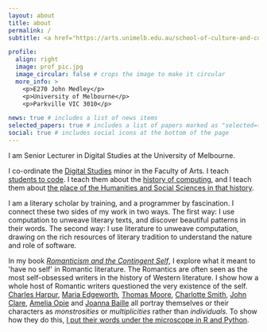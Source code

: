 ```yaml
---
layout: about
title: about
permalink: /
subtitle: <a href="https://arts.unimelb.edu.au/school-of-culture-and-communication/discipline-areas/english-and-theatre-studies">English and Theatre Studies</a>. <a href='https://www.unimelb.edu.au'>University of Melbourne</a>. <a href="https://auspost.com.au/community-hub/traditional-place-names/naarm-introducing-traditional-place-name-of-melbourne">Naarm</a>. Australia.

profile:
  align: right
  image: prof_pic.jpg
  image_circular: false # crops the image to make it circular
  more_info: >
    <p>E270 John Medley</p>
    <p>University of Melbourne</p>
    <p>Parkville VIC 3010</p>

news: true # includes a list of news items
selected_papers: true # includes a list of papers marked as "selected={true}"
social: true # includes social icons at the bottom of the page
---
```


I am Senior Lecturer in Digital Studies at the University of Melbourne.

I co-ordinate the [Digital Studies](https://study.unimelb.edu.au/find/courses/minor/digital-studies-minor/) minor in the Faculty of Arts. I teach [students to code](https://handbook.unimelb.edu.au/subjects/arts20001). I teach them about the [history of computing](https://handbook.unimelb.edu.au/subjects/arts10003), and I teach them about [the place of the Humanities and Social Sciences in that history](https://handbook.unimelb.edu.au/subjects/arts30003).

I am a literary scholar by training, and a programmer by fascination. I connect these two sides of my work in two ways. The first way: I use computation to unweave literary texts, and discover beautiful patterns in their words. The second way: I use literature to unweave computation, drawing on the rich resources of literary tradition to understand the nature and role of software.

In my book _[Romanticism and the Contingent Self](https://link.springer.com/book/9783031499586)_, I explore what it meant to 'have no self' in Romantic literature. The Romantics are often seen as the most self-obsessed writers in the history of Western literature. I show how a whole host of Romantic writers questioned the very existence of the self. [Charles Harpur](https://en.wikipedia.org/wiki/Charles_Harpur), [Maria Edgeworth](https://en.wikipedia.org/wiki/Maria_Edgeworth), [Thomas Moore](https://en.wikipedia.org/wiki/Thomas_Moore), [Charlotte Smith](<https://en.wikipedia.org/wiki/Charlotte_Smith_(writer)>), [John Clare](https://en.wikipedia.org/wiki/John_Clare), [Amelia Opie](https://en.wikipedia.org/wiki/Amelia_Opie) and [Joanna Baille](https://en.wikipedia.org/wiki/Joanna_Baillie) all portray themselves or their characters as _monstrosities_ or _multiplicities_ rather than _individuals_. To show how they do this, [I put their words under the microscope in R and Python](https://github.com/michaelgfalk/romantic-self).
